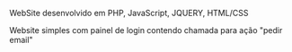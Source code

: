 WebSite desenvolvido em PHP, JavaScript, JQUERY, HTML/CSS 

Website simples com painel de login contendo chamada para ação "pedir email"
